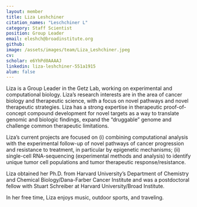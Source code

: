 ```yaml
---
layout: member
title: Liza Leshchiner
citation_names: "Leschchiner L"
category: Staff Scientist
position: Group Leader
email: eleshch@broadinstitute.org
github: 
image: /assets/images/team/Liza_Leshchiner.jpeg
cv:
scholar: e6YhPd0AAAAJ
linkedin: liza-leshchiner-551a1915
alum: false
---
```


Liza is a Group Leader in the Getz Lab, working on experimental and computational biology. Liza’s research interests are in the area of cancer biology and therapeutic science, with a focus on novel pathways and novel therapeutic strategies. Liza has a strong expertise in therapeutic proof-of-concept compound development for novel targets as a way to translate genomic and biologic findings, expand the “druggable” genome and challenge common therapeutic limitations. 

Liza’s current projects are focused on (i) combining computational analysis with the experimental follow-up of novel pathways of cancer progression and resistance to treatment, in particular by epigenetic mechanisms; (ii) single-cell RNA-sequencing (experimental methods and analysis) to identify unique tumor cell populations and tumor therapeutic response/resistance. 

Liza obtained her Ph.D. from Harvard University’s Department of Chemistry and Chemical Biology/Dana-Farber Cancer Institute and was a postdoctoral fellow with Stuart Schreiber at Harvard University/Broad Institute.

In her free time, Liza enjoys music, outdoor sports, and traveling.
